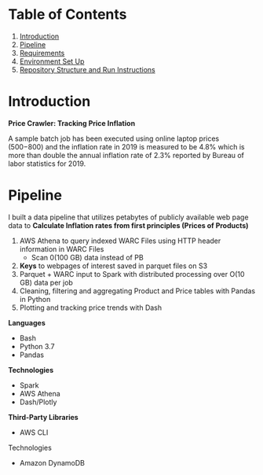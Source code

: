 # Table of Contents 
1. [Introduction](README.md#introduction)
2. [Pipeline](README.md#pipeline)
3. [Requirements](README.md#requirements)
4. [Environment Set Up](README.md#Environment%20Setup)
5. [Repository Structure and Run Instructions](README.md#Repository%20Structure%20and%20Run%20Instructions)


# Introduction
**Price Crawler: Tracking Price Inflation**

 A sample batch job has 
been executed using online laptop prices ($500-$800) and the inflation rate in 2019 is measured to be 4.8% which is more than double the annual inflation rate of 
2.3% reported by Bureau of labor statistics for 2019.  

# Pipeline
I built a data pipeline that utilizes petabytes of publicly available web page data to **Calculate Inflation rates from first principles (Prices of Products)**



1. AWS Athena to query indexed WARC Files using HTTP header information in WARC Files
    * Scan 0(100 GB) data instead of PB
2. **Keys** to webpages of interest saved in parquet files on S3
3. Parquet + WARC input to Spark with distributed processing over O(10 GB) data per job
4. Cleaning, filtering and aggregating Product and Price tables with Pandas in Python
5. Plotting and tracking price trends with Dash

**Languages** 
* Bash
* Python 3.7
* Pandas

**Technologies**
* Spark
* AWS Athena
* Dash/Plotly

**Third-Party Libraries**
* AWS CLI


Technologies

* Amazon DynamoDB

